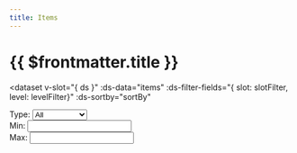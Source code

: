 ```yaml
---
title: Items
---
```

<script setup>
  import { ref, onMounted, watch, onUpdated, onBeforeMount, reactive } from 'vue'
  import { 
    Dataset,
    DatasetItem,
    DatasetInfo,
    DatasetPager,
    DatasetSearch,
    DatasetShow
  } from 'vue-dataset'

  import { data } from '.vitepress/data/itemlist.data.js'

  const items = ref([])
  items.value = data

  const slotFilter = ref("")

  const showEntries = 48
  const entryValues = [
    { value: 6, text: "6" },
    { value: 12, text: "12" },
    { value: 24, text: "24" },
    { value: 48, text: "48" },
    { value: 96, text: "96" }
  ]

  const sortBy = ref([])
  const minMaxLevel = reactive({min:1, max:50})
  watch(minMaxLevel, () => {
    // my hack to get data to update
    // at least til I put in sorting
    sortBy.value = []
  })
  const levelFilter = (value) => {
    return ( value >= minMaxLevel.min && value <= minMaxLevel.max )
  }

  const searchInput = ref("")
  onMounted(() => {
    searchInput.value.$el.focus()
  })
</script>

<h1>{{ $frontmatter.title }}</h1>

<dataset
  v-slot="{ ds }"
  :ds-data="items"
  :ds-filter-fields="{ slot: slotFilter, level: levelFilter}"
  :ds-sortby="sortBy"
>
  <div class="search-controls" :data-page-count="ds.dsPagecount">
    <div class="search-control">
      <dataset-search ds-search-placeholder="Search..." ref="searchInput" />
    </div>
    <div class="search-control">
      Type: 
      <select
        v-model="slotFilter"
        class="form-control"
      >
        <option selected value="">All</option>
        <option>1H Sword</option>
        <option>2H Sword</option>
        <option>1H Fist</option>
        <option>1H Mace</option>
        <option>2H Hammer</option>
        <option>2H Staff</option>
        <option>1H Axe</option>
        <option>2H Axe</option>
        <option>Dagger</option>
        <option>Shield</option>
        <option>Polearm</option>
        <option>Bow</option>
        <option>Crossbow</option>
        <option>Accessory</option>
        <option>Head</option>
        <option>Chest</option>
        <option>Hands</option>
        <option>Waist</option>
        <option>Legs</option>
        <option>Feet</option>
        <option>Cuirass</option>
        <option>Pauldron</option>
        <option>Vambrace</option>
        <option>Faulds</option>
        <option>Greaves</option>
        <option>Earring</option>
        <option>Necklace</option>
        <option>Ring</option>
        <option>Potion</option>
        <option>Consumable</option>
        <option>Light</option>
        <option>Quest</option>
        <option>Alcohol</option>
      </select>
    </div>
    <div class="search-control search-input">
      Min:
      <input
        type="number"
        class="form-control"
        v-model="minMaxLevel.min"
      />
    </div>
    <div class="search-control search-input">
      Max:
      <input
        type="number"
        class="form-control"
        v-model="minMaxLevel.max"
      />
    </div>
    <div class="dataset-show">
      <dataset-show
        :ds-show-entries="showEntries"
        :ds-show-entries-lovs="entryValues"
      />
    </div>
  </div>
  
  <dataset-info class="dataset-info" />

  <div class="dataset-pager" >
    <dataset-pager />
  </div>

  <dataset-item class="dataset-items" >
    <template v-slot="{ row, rowIndex }">
      <div class="card-container">
        <div class="card vp-code-group">
          <div>
            <a :href="'/items/' + row.slug" >{{ row.name }}</a>
          </div>
          <div class="bok-text-2">
            Equipment Type: {{ row.slot }}<br />
            Required Level: {{ row.level }}
          </div>
        </div>
      </div>
    </template>
    <template v-slot:noDataFound>
      <p>No results found</p>
    </template>
  </dataset-item>

  <div class="dataset-pager">
    <dataset-pager />
  </div>

</dataset>

